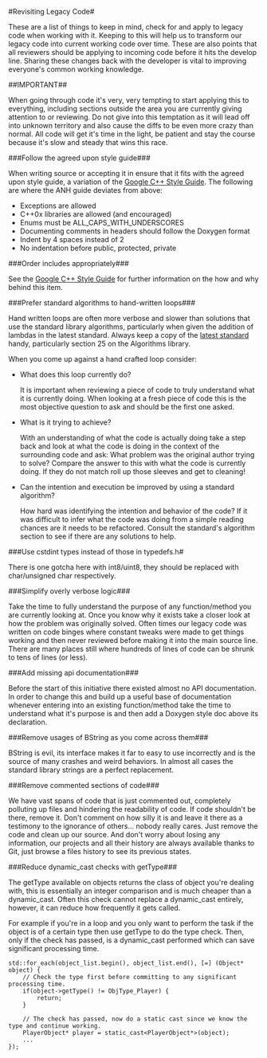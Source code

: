 #Revisiting Legacy Code#

These are a list of things to keep in mind, check for and apply to legacy code when working with it. Keeping to this will help us to transform our legacy code into current working code over time. These are also points that all reviewers should be applying to incoming code before it hits the develop line. Sharing these changes back with the developer is vital to improving everyone's common working knowledge.

##IMPORTANT##

When going through code it's very, very tempting to start applying this to everything, including sections outside the area you are currently giving attention to or reviewing. Do not give into this temptation as it will lead off into unknown territory and also cause the diffs to be even more crazy than normal. All code will get it's time in the light, be patient and stay the course because it's slow and steady that wins this race.

###Follow the agreed upon style guide###

When writing source or accepting it in ensure that it fits with the agreed upon style guide, a variation of the [Google C++ Style Guide](http://google-styleguide.googlecode.com/svn/trunk/cppguide.xml). The following are where the ANH guide deviates from above:

*   Exceptions are allowed
*   C++0x libraries are allowed (and encouraged)
*   Enums must be ALL_CAPS_WITH_UNDERSCORES
*   Documenting comments in headers should follow the Doxygen format
*   Indent by 4 spaces instead of 2
*   No indentation before public, protected, private

###Order includes appropriately###

See the [Google C++ Style Guide](http://google-styleguide.googlecode.com/svn/trunk/cppguide.xml?showone=Names_and_Order_of_Includes#Names_and_Order_of_Includes) for further information on the how and why behind this item.

###Prefer standard algorithms to hand-written loops###

Hand written loops are often more verbose and slower than solutions that use the standard library algorithms, particularly when given the addition of lambdas in the latest standard. Always keep a copy of the [latest standard](http://www.open-std.org/jtc1/sc22/wg21/docs/papers/2010/n3092.pdf) handy, particularly section 25 on the Algorithms library.

When you come up against a hand crafted loop consider: 

*   What does this loop currently do?

    It is important when reviewing a piece of code to truly understand what it is currently doing. When looking at a fresh piece of code this is the most objective question to ask and should be the first one asked.

*   What is it trying to achieve?

    With an understanding of what the code is actually doing take a step back and look at what the code is doing in the context of the surrounding code and ask: What problem was the original author trying to solve? Compare the answer to this with what the code is currently doing. If they do not match roll up those sleeves and get to cleaning!

*   Can the intention and execution be improved by using a standard algorithm?

    How hard was identifying the intention and behavior of the code? If it was difficult to infer what the code was doing from a simple reading chances are it needs to be refactored. Consult the standard's algorithm section to see if there are any solutions to help. 

###Use cstdint types instead of those in typedefs.h#

There is one gotcha here with int8/uint8, they should be replaced with char/unsigned char respectively.

###Simplify overly verbose logic###

Take the time to fully understand the purpose of any function/method you are currently looking at. Once you know why it exists take a closer look at how the problem was originally solved. Often times our legacy code was written on code binges where constant tweaks were made to get things working and then never reviewed before making it into the main source line. There are many places still where hundreds of lines of code can be shrunk to tens of lines (or less).

###Add missing api documentation###

Before the start of this initiative there existed almost no API documentation. In order to change this and build up a useful base of documentation whenever entering into an existing function/method take the time to understand what it's purpose is and then add a Doxygen style doc above its declaration.

###Remove usages of BString as you come across them###

BString is evil, its interface makes it far to easy to use incorrectly and is the source of many crashes and weird behaviors. In almost all cases the standard library strings are a perfect replacement.

###Remove commented sections of code###

We have vast spans of code that is just commented out, completely polluting up files and hindering the readability of code. If code shouldn't be there, remove it. Don't comment on how silly it is and leave it there as a testimony to the ignorance of others... nobody really cares. Just remove the code and clean up our source. And don't worry about losing any information, our projects and all their history are always available thanks to Git, just browse a files history to see its previous states.

###Reduce dynamic_cast checks with getType###

The getType available on objects returns the class of object you're dealing with, this is essentially an integer comparison and is much cheaper than a dynamic_cast. Often this check cannot replace a dynamic\_cast entirely, however, it can reduce how frequently it gets called. 

For example if you're in a loop and you only want to perform the task if the object is of a certain type then use getType to do the type check. Then, only if the check has passed, is a dynamic_cast performed which can save significant processing time.

	std::for_each(object_list.begin(), object_list.end(), [=] (Object* object) {
	    // Check the type first before committing to any significant processing time.
	    if(object->getType() != ObjType_Player) {
	        return;
	    }

	    // The check has passed, now do a static cast since we know the type and continue working.
	    PlayerObject* player = static_cast<PlayerObject*>(object);
	    ...
	});